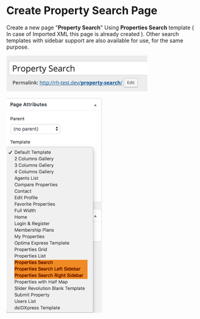 # Create Property Search Page

Create a new page "**Property Search**" Using **Properties Search** template ( In case of Imported XML this page is already created ).
Other search templates with sidebar support are also available for use, for the same purpose.

![Create Property Search Page](images/home-setup/create-search-page.png)

![Property Search Template Selection](images/home-setup/search-template-selection.png)